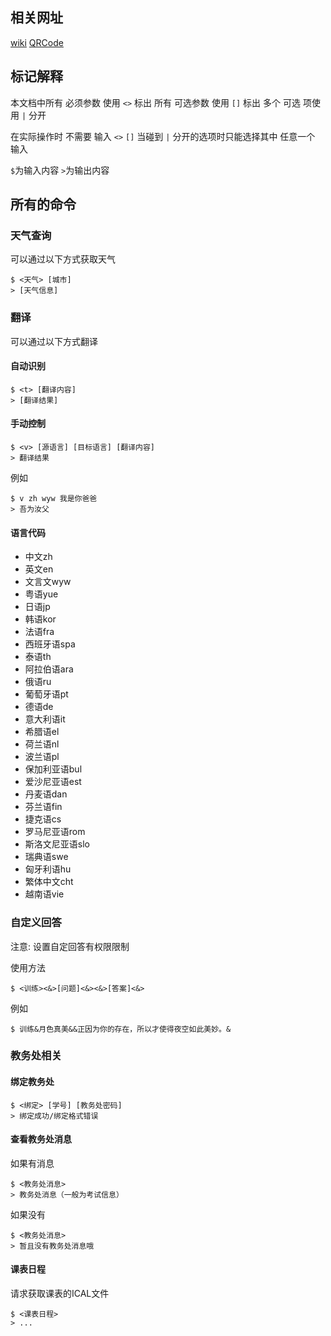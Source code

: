 ## 相关网址

[wiki](https://github.com/OPQBOT/OPQ/wiki)
[QRCode](localhost:8888/v1/Login/GetQRcode)

## 标记解释

本文档中所有 必须参数 使用 `<>` 标出
所有 可选参数 使用 `[]` 标出
多个 可选 项使用 `|` 分开

在实际操作时 不需要 输入 `<>` `[]` 
当碰到 `|` 分开的选项时只能选择其中 任意一个 输入

`$`为输入内容
`>`为输出内容

## 所有的命令

### 天气查询

可以通过以下方式获取天气

```
$ <天气> [城市]
> [天气信息]
```

### 翻译

可以通过以下方式翻译

#### 自动识别

```
$ <t> [翻译内容]
> [翻译结果]
```

#### 手动控制

```
$ <v> [源语言] [目标语言] [翻译内容]
> 翻译结果
```

例如

```
$ v zh wyw 我是你爸爸
> 吾为汝父
```

#### 语言代码

- 中文zh
- 英文en
- 文言文wyw
- 粤语yue
- 日语jp
- 韩语kor
- 法语fra
- 西班牙语spa
- 泰语th
- 阿拉伯语ara
- 俄语ru
- 葡萄牙语pt
- 德语de
- 意大利语it
- 希腊语el
- 荷兰语nl
- 波兰语pl
- 保加利亚语bul
- 爱沙尼亚语est
- 丹麦语dan
- 芬兰语fin
- 捷克语cs
- 罗马尼亚语rom
- 斯洛文尼亚语slo
- 瑞典语swe
- 匈牙利语hu
- 繁体中文cht
- 越南语vie

### 自定义回答

注意: 设置自定回答有权限限制

使用方法

```
$ <训练><&>[问题]<&><&>[答案]<&>
```

例如

```
$ 训练&月色真美&&正因为你的存在，所以才使得夜空如此美妙。&
```

### 教务处相关

#### 绑定教务处

```
$ <绑定> [学号] [教务处密码]
> 绑定成功/绑定格式错误
```

#### 查看教务处消息

如果有消息
```
$ <教务处消息>
> 教务处消息（一般为考试信息）
```

如果没有
```
$ <教务处消息>
> 暂且没有教务处消息哦
```

#### 课表日程

请求获取课表的ICAL文件
```
$ <课表日程>
> ...
```